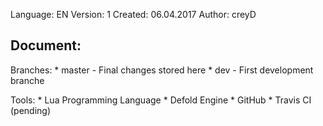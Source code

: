 Language:	EN
Version:	1
Created: 	06.04.2017
Author:		creyD

## Document:

Branches:
	* master	-	Final changes stored here
	* dev		-	First development branche

Tools:
	* Lua Programming Language
	* Defold Engine
	* GitHub
	* Travis CI (pending)